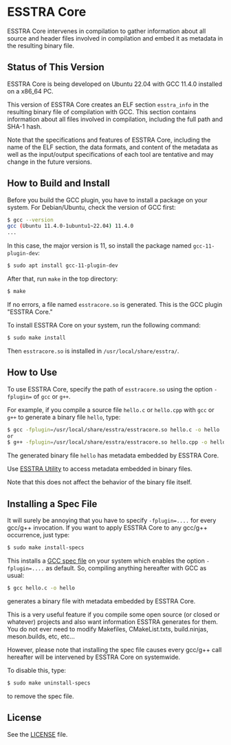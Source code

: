 # ESSTRA Core

ESSTRA Core intervenes in compilation to gather information about all source
and header files involved in compilation and embed it as metadata in the
resulting binary file.

## Status of This Version

ESSTRA Core is being developed on Ubuntu 22.04 with GCC 11.4.0 installed on a
x86\_64 PC.

This version of ESSTRA Core creates an ELF section `esstra_info` in the
resulting binary file of compilation with GCC.
This section contains information about all files involved in compilation,
including the full path and SHA-1 hash.

Note that the specifications and features of ESSTRA Core, including the name of
the ELF section, the data formats, and content of the metadata as well as the
input/output specifications of each tool are tentative and may change in the
future versions.

## How to Build and Install

Before you build the GCC plugin, you have to install a package on your system.
For Debian/Ubuntu, check the version of GCC first:

```sh
$ gcc --version
gcc (Ubuntu 11.4.0-1ubuntu1~22.04) 11.4.0
...
```

In this case, the major version is 11, so install the package named
`gcc-11-plugin-dev`:

```sh
$ sudo apt install gcc-11-plugin-dev
```

After that, run `make` in the top directory:

```sh
$ make
```

If no errors, a file named `esstracore.so` is generated.
This is the GCC plugin "ESSTRA Core."

To install ESSTRA Core on your system, run the following command:

```sh
$ sudo make install
```

Then `esstracore.so` is installed in `/usr/local/share/esstra/`.

## How to Use

To use ESSTRA Core, specify the path of `esstracore.so` using the option
`-fplugin=` of `gcc` or `g++`.

For example, if you compile a source file `hello.c` or `hello.cpp`
with `gcc` or `g++` to generate a binary file `hello`, type:

```sh
$ gcc -fplugin=/usr/local/share/esstra/esstracore.so hello.c -o hello
or
$ g++ -fplugin=/usr/local/share/esstra/esstracore.so hello.cpp -o hello
```

The generated binary file `hello` has metadata embedded by ESSTRA Core.

Use [ESSTRA Utility](../util/README.md) to access metadata embedded in binary
files.

Note that this does not affect the behavior of the binary file itself.

## Installing a Spec File

It will surely be annoying that you have to specify `-fplugin=....` for every
gcc/g++ invocation.
If you want to apply ESSTRA Core to any gcc/g++ occurrence, just type:

```sh
$ sudo make install-specs
```

This installs a [GCC spec file](https://gcc.gnu.org/onlinedocs/gcc/Spec-Files.html)
on your system which enables the option `-fplugin=....` as default.
So, compiling anything hereafter with GCC as usual:

```sh
$ gcc hello.c -o hello
```

generates a binary file with metadata embedded by ESSTRA Core.

This is a very useful feature if you compile some open source (or closed or
whatever) projects and also want information ESSTRA generates for them.
You do not ever need to modify Makefiles, CMakeList.txts, build.ninjas,
meson.builds, etc, etc...

However, please note that installing the spec file causes every gcc/g++
call hereafter will be intervened by ESSTRA Core on systemwide.

To disable this, type:

```sh
$ sudo make uninstall-specs
```

to remove the spec file.

## License

See the [LICENSE](../LICENSE) file.
